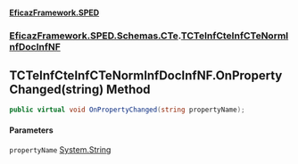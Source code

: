 #### [EficazFramework.SPED](EficazFrameworkSPED.md 'EficazFramework SPED')
### [EficazFramework.SPED.Schemas.CTe](EficazFramework.SPED.Schemas.CTe.md 'EficazFramework.SPED.Schemas.CTe').[TCTeInfCteInfCTeNormInfDocInfNF](EficazFramework.SPED.Schemas.CTe/TCTeInfCteInfCTeNormInfDocInfNF.md 'EficazFramework.SPED.Schemas.CTe.TCTeInfCteInfCTeNormInfDocInfNF')

## TCTeInfCteInfCTeNormInfDocInfNF.OnPropertyChanged(string) Method

```csharp
public virtual void OnPropertyChanged(string propertyName);
```
#### Parameters

<a name='EficazFramework.SPED.Schemas.CTe.TCTeInfCteInfCTeNormInfDocInfNF.OnPropertyChanged(string).propertyName'></a>

`propertyName` [System.String](https://docs.microsoft.com/en-us/dotnet/api/System.String 'System.String')